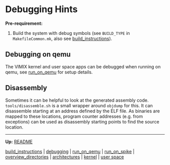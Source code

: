 # Debugging Hints

**Pre-requirement:** 
1. Build the system with debug symbols (see `BUILD_TYPE` in `MakefileCommon.mk`, also see [build_instructions](build_instructions.md)).


## Debugging on qemu

The VIMIX kernel and user space apps can be debugged when running on qemu, see [run_on_qemu](run_on_qemu.md) for setup details.


## Disassembly

Sometimes it can be helpful to look at the generated assembly code. `tools/disassemble.sh` is a small wrapper around `objdump` for this. It can disassemble starting at an address defined by the ELF file. As binaries are mapped to these locations, program counter addresses (e.g. from exceptions) can be used as disassembly starting points to find the source location.


---
**Up:** [README](../README.md)

[build_instructions](build_instructions.md) | [debugging](debugging.md) | [run_on_qemu](run_on_qemu.md) | [run_on_spike](run_on_spike.md) | [overview_directories](overview_directories.md) | [architectures](architectures.md) | [kernel](kernel/kernel.md) | [user space](userspace/userspace.md)
